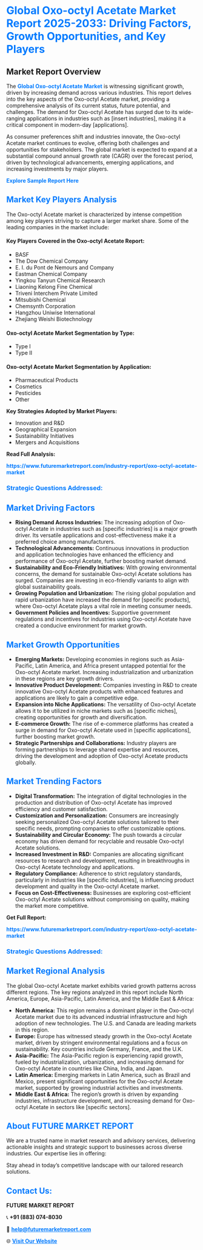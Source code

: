 <h1 style="color: #007BFF;">Global Oxo-octyl Acetate Market Report 2025-2033: Driving Factors, Growth Opportunities, and Key Players</h1>

<section id="overview">
<h2>Market Report Overview</h2>
<p>The <a href="https://www.futuremarketreport.com/industry-report/oxo-octyl-acetate-market" style="color: #007BFF; text-decoration: none;"><strong>Global Oxo-octyl Acetate Market</strong></a> is witnessing significant growth, driven by increasing demand across various industries. This report delves into the key aspects of the Oxo-octyl Acetate market, providing a comprehensive analysis of its current status, future potential, and challenges. The demand for Oxo-octyl Acetate has surged due to its wide-ranging applications in industries such as [insert industries], making it a critical component in modern-day [applications].</p>
<p>As consumer preferences shift and industries innovate, the Oxo-octyl Acetate market continues to evolve, offering both challenges and opportunities for stakeholders. The global market is expected to expand at a substantial compound annual growth rate (CAGR) over the forecast period, driven by technological advancements, emerging applications, and increasing investments by major players.</p>
</section>

<section id="overview">
<p><a href="https://www.futuremarketreport.com/request-sample/reportId=97983" style="color: #007BFF; text-decoration: none;"><strong>Explore Sample Report Here</strong></a></p>
</section>

<section id="key-players">
<h2 style="color: #007BFF;">Market Key Players Analysis</h2>
<p>The Oxo-octyl Acetate market is characterized by intense competition among key players striving to capture a larger market share. Some of the leading companies in the market include:</p>
<h4>Key Players Covered in the Oxo-octyl Acetate Report:</h4>
<ul><li>BASF</li><li>The Dow Chemical Company</li><li>E. I. du Pont de Nemours and Company</li><li>Eastman Chemical Company</li><li>Yingkou Tanyun Chemical Research</li><li>Liaoning Kelong Fine Chemical</li><li>Triveni Interchem Private Limited</li><li>Mitsubishi Chemical</li><li>Chemsynth Corporation</li><li>Hangzhou Uniwise International</li><li>Zhejiang Weishi Biotechnology</li></ul>
<h4>Oxo-octyl Acetate Market Segmentation by Type:</h4>
<ul><li>Type I</li><li>Type II</li></ul>

<h4>Oxo-octyl Acetate Market Segmentation by Application:</h4>
<ul><li>Pharmaceutical Products</li><li>Cosmetics</li><li>Pesticides</li><li>Other</li></ul>
<p><strong>Key Strategies Adopted by Market Players:</strong></p>
<ul>
<li>Innovation and R&D</li>
<li>Geographical Expansion</li>
<li>Sustainability Initiatives</li>
<li>Mergers and Acquisitions</li>
</ul>
</section>

<section>
<p><strong>Read Full Analysis: </strong></p><a href="https://www.futuremarketreport.com/industry-report/oxo-octyl-acetate-market" style="color: #007BFF; text-decoration: none;"><strong>https://www.futuremarketreport.com/industry-report/oxo-octyl-acetate-market</strong></a>
<h3 style="color: #007BFF;">Strategic Questions Addressed:</h3>
</section>

<section id="driving-factors">
<h2 style="color: #007BFF;">Market Driving Factors</h2>
<ul>
<li><strong>Rising Demand Across Industries:</strong> The increasing adoption of Oxo-octyl Acetate in industries such as [specific industries] is a major growth driver. Its versatile applications and cost-effectiveness make it a preferred choice among manufacturers.</li>
<li><strong>Technological Advancements:</strong> Continuous innovations in production and application technologies have enhanced the efficiency and performance of Oxo-octyl Acetate, further boosting market demand.</li>
<li><strong>Sustainability and Eco-Friendly Initiatives:</strong> With growing environmental concerns, the demand for sustainable Oxo-octyl Acetate solutions has surged. Companies are investing in eco-friendly variants to align with global sustainability goals.</li>
<li><strong>Growing Population and Urbanization:</strong> The rising global population and rapid urbanization have increased the demand for [specific products], where Oxo-octyl Acetate plays a vital role in meeting consumer needs.</li>
<li><strong>Government Policies and Incentives:</strong> Supportive government regulations and incentives for industries using Oxo-octyl Acetate have created a conducive environment for market growth.</li>
</ul>
</section>

<section id="growth-opportunities">
<h2 style="color: #007BFF;">Market Growth Opportunities</h2>
<ul>
<li><strong>Emerging Markets:</strong> Developing economies in regions such as Asia-Pacific, Latin America, and Africa present untapped potential for the Oxo-octyl Acetate market. Increasing industrialization and urbanization in these regions are key growth drivers.</li>
<li><strong>Innovative Product Development:</strong> Companies investing in R&D to create innovative Oxo-octyl Acetate products with enhanced features and applications are likely to gain a competitive edge.</li>
<li><strong>Expansion into Niche Applications:</strong> The versatility of Oxo-octyl Acetate allows it to be utilized in niche markets such as [specific niches], creating opportunities for growth and diversification.</li>
<li><strong>E-commerce Growth:</strong> The rise of e-commerce platforms has created a surge in demand for Oxo-octyl Acetate used in [specific applications], further boosting market growth.</li>
<li><strong>Strategic Partnerships and Collaborations:</strong> Industry players are forming partnerships to leverage shared expertise and resources, driving the development and adoption of Oxo-octyl Acetate products globally.</li>
</ul>
</section>

<section id="trending-factors">
<h2 style="color: #007BFF;">Market Trending Factors</h2>
<ul>
<li><strong>Digital Transformation:</strong> The integration of digital technologies in the production and distribution of Oxo-octyl Acetate has improved efficiency and customer satisfaction.</li>
<li><strong>Customization and Personalization:</strong> Consumers are increasingly seeking personalized Oxo-octyl Acetate solutions tailored to their specific needs, prompting companies to offer customizable options.</li>
<li><strong>Sustainability and Circular Economy:</strong> The push towards a circular economy has driven demand for recyclable and reusable Oxo-octyl Acetate solutions.</li>
<li><strong>Increased Investment in R&D:</strong> Companies are allocating significant resources to research and development, resulting in breakthroughs in Oxo-octyl Acetate technology and applications.</li>
<li><strong>Regulatory Compliance:</strong> Adherence to strict regulatory standards, particularly in industries like [specific industries], is influencing product development and quality in the Oxo-octyl Acetate market.</li>
<li><strong>Focus on Cost-Effectiveness:</strong> Businesses are exploring cost-efficient Oxo-octyl Acetate solutions without compromising on quality, making the market more competitive.</li>
</ul>
</section>

<section>
<p><strong>Get Full Report: </strong></p><a href="https://www.futuremarketreport.com/industry-report/oxo-octyl-acetate-market" style="color: #007BFF; text-decoration: none;"><strong>https://www.futuremarketreport.com/industry-report/oxo-octyl-acetate-market</strong></a>
<h3 style="color: #007BFF;">Strategic Questions Addressed:</h3>
</section>


<section id="regional-analysis">
<h2 style="color: #007BFF;">Market Regional Analysis</h2>
<p>The global Oxo-octyl Acetate market exhibits varied growth patterns across different regions. The key regions analyzed in this report include North America, Europe, Asia-Pacific, Latin America, and the Middle East & Africa:</p>
<ul>
<li><strong>North America:</strong> This region remains a dominant player in the Oxo-octyl Acetate market due to its advanced industrial infrastructure and high adoption of new technologies. The U.S. and Canada are leading markets in this region.</li>
<li><strong>Europe:</strong> Europe has witnessed steady growth in the Oxo-octyl Acetate market, driven by stringent environmental regulations and a focus on sustainability. Key countries include Germany, France, and the U.K.</li>
<li><strong>Asia-Pacific:</strong> The Asia-Pacific region is experiencing rapid growth, fueled by industrialization, urbanization, and increasing demand for Oxo-octyl Acetate in countries like China, India, and Japan.</li>
<li><strong>Latin America:</strong> Emerging markets in Latin America, such as Brazil and Mexico, present significant opportunities for the Oxo-octyl Acetate market, supported by growing industrial activities and investments.</li>
<li><strong>Middle East & Africa:</strong> The region’s growth is driven by expanding industries, infrastructure development, and increasing demand for Oxo-octyl Acetate in sectors like [specific sectors].</li>
</ul>
</section>

<footer>
<h2 style="color: #007BFF;">About FUTURE MARKET REPORT</h2>
<p>We are a trusted name in market research and advisory services, delivering actionable insights and strategic support to businesses across diverse industries. Our expertise lies in offering:</p>

<p>Stay ahead in today’s competitive landscape with our tailored research solutions.</p>

<h2 style="color: #007BFF;">Contact Us:</h2>
<p><strong>FUTURE MARKET REPORT</strong></p>
<p>📞 <strong>+91 (883) 074-8030</strong></p>
<p>📧 <strong><a href="mailto:help@futuremarketreport.com" style="color: #007BFF;">help@futuremarketreport.com</a></strong></p>
<p>🌐 <strong><a href="https://www.futuremarketreport.com/" style="color: #007BFF;">Visit Our Website</a></strong></p>
</footer>